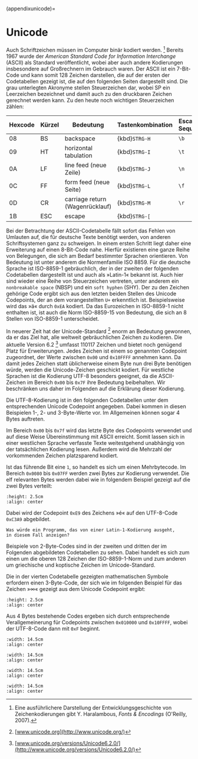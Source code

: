 (appendixunicode)=
# Unicode

Auch Schriftzeichen müssen im Computer binär kodiert werden. [^haralambous]
Bereits 1967 wurde der *American Standard Code for Information Interchange*
(ASCII) als Standard veröffentlicht, wobei aber auch andere Kodierungen
insbesondere auf Großrechnern im Gebrauch waren. Der ASCII ist ein 7-Bit-Code
und kann somit 128 Zeichen darstellen, die auf der ersten der Codetabellen
gezeigt ist, die auf den folgenden Seiten dargestellt sind. Die grau
unterlegten Akronyme stellen Steuerzeichen dar, wobei SP ein Leerzeichen
bezeichnet und damit auch zu den druckbaren Zeichen gerechnet werden kann. Zu
den heute noch wichtigen Steuerzeichen zählen:

|Hexcode| Kürzel| Bedeutung                      | Tastenkombination| Escape-Sequenz|
|-------|-------|--------------------------------|------------------|---------------|
|08     |  BS   | backspace                      | {kbd}`STRG-H`    |   `\b`        |
|09     |  HT   | horizontal tabulation          | {kbd}`STRG-I`    |   `\t`        |
|0A     |  LF   | line feed (neue Zeile)         | {kbd}`STRG-J`    |   `\n`        |
|0C     |  FF   | form feed (neue Seite)         | {kbd}`STRG-L`    |   `\f`        |
|0D     |  CR   | carriage return (Wagenrücklauf)| {kbd}`STRG-M`    |   `\r`        |
|1B     |  ESC  | escape                         | {kbd}`STRG-[`    |               |

[^haralambous]: Eine ausführlichere Darstellung der Entwicklungsgeschichte von Zeichenkodierungen
    gibt Y. Haralambous, *Fonts & Encodings* (O'Reilly, 2007).

Bei der Betrachtung der ASCII-Codetabelle fällt sofort das Fehlen von Umlauten
auf, die für deutsche Texte benötigt werden, von anderen Schriftsystemen ganz zu
schweigen.  In einem ersten Schritt liegt daher eine Erweiterung auf einen
8-Bit-Code nahe. Hierfür existieren eine ganze Reihe von Belegungen, die sich am
Bedarf bestimmter Sprachen orientieren. Von Bedeutung ist unter anderem die
Normenfamilie ISO 8859. Für die deutsche Sprache ist ISO-8859-1 gebräuchlich,
der in der zweiten der folgenden Codetabellen dargestellt ist und auch als
»Latin-1« bekannt ist.  Auch hier sind wieder eine Reihe von Steuerzeichen
vertreten, unter anderem ein `nonbreakable space` (NBSP) und ein `soft hyphen`
(SHY). Der zu den Zeichen gehörige Code ergibt sich aus den letzten beiden
Stellen des Unicode Codepoints, der an dem vorangestellten ``U+`` erkenntlich
ist.  Beispielsweise wird das »ä« durch ``0xEA`` kodiert. Da das Eurozeichen
in ISO-8859-1 nicht enthalten ist, ist auch die Norm ISO-8859-15 von Bedeutung,
die sich an 8 Stellen von ISO-8859-1 unterscheidet.

In neuerer Zeit hat der Unicode-Standard [^unicode] enorm an Bedeutung
gewonnen, da er das Ziel hat, alle weltweit gebräuchlichen Zeichen zu kodieren.
Die aktuelle Version 6.2 [^unicode620] umfasst 110117 Zeichen und bietet noch
genügend Platz für Erweiterungen. Jedes Zeichen ist einem so genannten
Codepoint zugeordnet, der Werte zwischen ``0x00`` und  ``0x10FFFF`` annehmen
kann. Da damit jedes Zeichen statt üblicherweise einem Byte nun drei Byte
benötigen würde, werden die Unicode-Zeichen geschickt kodiert. Für westliche
Sprachen ist die Kodierung UTF-8 besonders geeignet, da die ASCII-Zeichen im
Bereich ``0x00`` bis ``0x7F`` ihre Bedeutung beibehalten. Wir beschränken uns
daher im Folgenden auf die Erklärung dieser Kodierung.

[^unicode]: [www.unicode.org](http://www.unicode.org/)
[^unicode620]: [www.unicode.org/versions/Unicode6.2.0/](http://www.unicode.org/versions/Unicode6.2.0/)

Die UTF-8-Kodierung ist in den folgenden Codetabellen unter dem entsprechenden
Unicode Codepoint angegeben. Dabei kommen in diesen Beispielen 1-, 2- und 
3-Byte-Werte vor. Im Allgemeinen können sogar 4 Bytes auftreten.

Im Bereich ``0x00`` bis ``0x7f`` wird das letzte Byte des Codepoints
verwendet und auf diese Weise Übereinstimmung mit ASCII erreicht. Somit lassen
sich in einer westlichen Sprache verfasste Texte weitestgehend unabhängig von
der tatsächlichen Kodierung lesen. Außerdem wird die Mehrzahl der vorkommenden
Zeichen platzsparend kodiert. 

Ist das führende Bit eine ``1``, so handelt es sich um einen Mehrbytecode.
Im Bereich ``0x0080`` bis ``0x07FF`` werden zwei Bytes zur Kodierung verwendet.
Die elf relevanten Bytes werden dabei wie in folgendem Beispiel gezeigt auf die 
zwei Bytes verteilt:

```{image} images/utf8/utf8_2.*
:height: 2.5cm
:align: center
```

Dabei wird der Codepoint ``0xE9`` des Zeichens »é« auf den UTF-8-Code 
``0xC3A9`` abgebildet. 

```{admonition} Frage
Was würde ein Programm, das von einer Latin-1-Kodierung ausgeht,
in diesem Fall anzeigen?
```

Beispiele von 2-Byte-Codes sind in der zweiten und dritten der im Folgenden
abgebildeten Codetabellen zu sehen. Dabei handelt es sich zum einen um die
oberen 128 Zeichen der ISO-8859-1-Norm und zum anderen um griechische und
koptische Zeichen im Unicode-Standard.

Die in der vierten Codetabelle gezeigten mathematischen Symbole erfordern
einen 3-Byte-Code, der sich wie im folgenden Beispiel für das Zeichen
»∞« gezeigt aus dem Unicode Codepoint ergibt:

```{image} images/utf8/utf8_3.*
:height: 2.5cm
:align: center
```

Aus 4 Bytes bestehende Codes ergeben sich durch entsprechende Verallgemeinerung
für Codepoints zwischen ``0x010000`` und ``0x10FFFF``, wobei der UTF-8-Code dann
mit ``0xF`` beginnt. 

```{image} images/unicode/u0000.*
:width: 14.5cm
:align: center
```

```{image} images/unicode/u0080.*
:width: 14.5cm
:align: center
```

```{image} images/unicode/u0380.*
:width: 14.5cm
:align: center
```

```{image} images/unicode/u2200.*
:width: 14.5cm
:align: center
```
